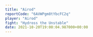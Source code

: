 ```yaml
---
title: "Airod"
reportCode: "6AVWPgm8tYbcFC2q"
player: "Airod"
fight: "Hydross the Unstable"
date: 2021-10-20T19:00:04.987000+00:00
---
```

